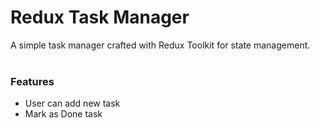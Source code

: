 # Redux Task Manager
A simple task manager crafted with Redux Toolkit for state management. <br><br>
### Features
- User can add new task
- Mark as Done task
